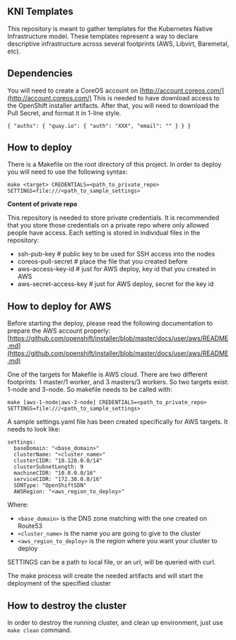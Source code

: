 ## KNI Templates

This repository is meant to gather templates for the Kubernetes Native
Infrastructure model. These templates represent a way to declare descriptive
infrastructure across several footprints (AWS, Libvirt, Baremetal, etc).

## Dependencies

You will need to create a CoreOS account on [http://account.coreos.com/](http://account.coreos.com/)
This is needed to have download access to the OpenShift installer artifacts.
After that, you will need to download the Pull Secret, and format it in 1-line
style.

    { "auths": { "quay.io": { "auth": "XXX", "email": "" } } }


## How to deploy

There is a Makefile on the root directory of this project. In order to deploy
you will need to use the following syntax:

    make <target> CREDENTIALS=<path_to_private_repo> SETTINGS=file:///<path_to_sample_settings>

**Content of private repo**

This repository is needed to store private credentials. It is recommended that
you store those credentials on a private repo where only allowed people have
access. Each setting is stored in individual files in the repository:

- ssh-pub-key           # public key to be used for SSH access into the nodes
- coreos-pull-secret    # place the file that you created before
- aws-access-key-id     # just for AWS deploy, key id that you created in AWS
- aws-secret-access-key # just for AWS deploy, secret for the key id

## How to deploy for AWS

Before starting the deploy, please read the following documentation to prepare
the AWS account properly:
[https://github.com/openshift/installer/blob/master/docs/user/aws/README.md](https://github.com/openshift/installer/blob/master/docs/user/aws/README.md)

One of the targets for Makefile is AWS cloud. There are two different
footprints: 1 master/1 worker, and 3 masters/3 workers. So two targets exist:
1-node and 3-node. So makefile needs to be called with:

    make [aws-1-node|aws-3-node] CREDENTIALS=<path_to_private_repo> SETTINGS=file:///<path_to_sample_settings>

A sample settings.yaml file has been created specifically for AWS targets. It
needs to look like:

    settings:
      baseDomain: "<base_domain>"
      clusterName: "<cluster_name>"
      clusterCIDR: "10.128.0.0/14"
      clusterSubnetLength: 9
      machineCIDR: "10.0.0.0/16"
      serviceCIDR: "172.30.0.0/16"
      SDNType: "OpenShiftSDN"
      AWSRegion: "<aws_region_to_deploy>"

Where:
- `<base_domain>` is the DNS zone matching with the one created on Route53
- `<cluster_name>` is the name you are going to give to the cluster
- `<aws_region_to_deploy>` is the region where you want your cluster to deploy

SETTINGS can be a path to local file, or an url, will be queried with curl.

The make process will create the needed artifacts and will start the deployment
of the specified cluster

## How to destroy the cluster

In order to destroy the running cluster, and clean up environment, just use
`make clean` command.

